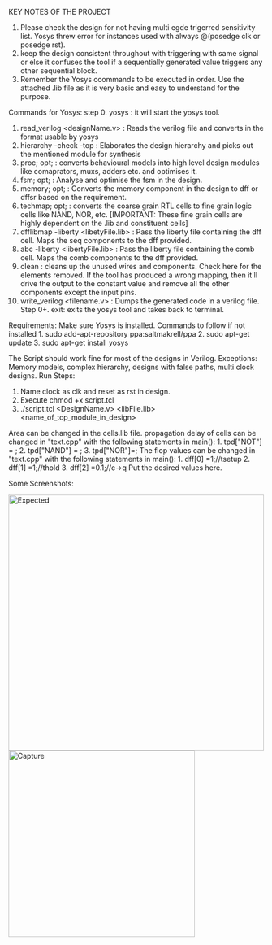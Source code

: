 KEY NOTES OF THE PROJECT


1. Please check the design for not having multi egde trigerred sensitivity list. Yosys threw error for instances used with always @(posedge clk or posedge rst).
2. keep the design consistent throughout with triggering with same signal or else it confuses the tool if a sequentially generated value triggers any other sequential block.
3. Remember the Yosys ccommands to be executed in order. Use the attached .lib file as it is very basic and easy to understand for the purpose.

Commands for Yosys: 
step 0.  yosys : it will start the yosys tool.
1. read_verilog <designName.v> : Reads the verilog file and converts in the format usable by yosys
2. hierarchy -check -top <moduleName> : Elaborates the design hierarchy and picks out the mentioned module for synthesis
3. proc; opt; : converts behavioural models into high level design modules like comaprators, muxs, adders etc. and optimises it.
4. fsm; opt; : Analyse and optimise the fsm in the design.
5. memory; opt; : Converts the memory component in the design to dff or dffsr based on the requirement.
6. techmap; opt; : converts the coarse grain RTL cells to fine grain logic cells like NAND, NOR, etc. [IMPORTANT: These fine grain cells are highly dependent on the .lib and constituent cells]
4. dfflibmap -liberty <libetyFile.lib> : Pass the liberty file containing the dff cell. Maps the seq components to the dff provided.
5. abc -liberty <libertyFile.lib> : Pass the liberty file containing the comb cell. Maps the comb components to the dff provided.
6. clean : cleans up the unused wires and components. Check here for the elements removed. If the tool has produced a wrong mapping, then it'll drive the output to the constant value and remove all the other components except the input pins.
7. write_verilog <filename.v> :  Dumps the generated code in a verilog file.
Step 0+. exit: exits the yosys tool and takes back to terminal.


Requirements:
Make sure Yosys is installed. 
Commands to follow if not installed
	1. sudo add-apt-repository ppa:saltmakrell/ppa
	2. sudo apt-get update 
	3. sudo apt-get install yosys
	
The Script should work fine for most of the designs in Verilog. Exceptions: Memory models, complex hierarchy, designs with false paths, multi clock designs.
Run Steps:

1. Name clock as clk and reset as rst in design.
2. Execute chmod +x script.tcl
3. ./script.tcl <DesignName.v> <libFile.lib> <name_of_top_module_in_design>

Area can be changed in the cells.lib file.
propagation delay of cells can be changed in "text.cpp" with the following statements in main():
	1. tpd["NOT"] = <Value>;
	2. tpd["NAND"] = <Value>;
	3. tpd["NOR"]=<Value>;
The flop values can be changed in "text.cpp" with the following statements in main():
	1. dff[0] =1;//tsetup
	2. dff[1] =1;//thold
	3. dff[2] =0.1;//c->q
Put the desired values here.


Some Screenshots:
  
  
  <img width="503" alt="Expected" src="https://user-images.githubusercontent.com/39923808/119357511-48269780-bcc5-11eb-9803-254c2e25f777.PNG">
  
  
<img width="367" alt="Capture" src="https://user-images.githubusercontent.com/39923808/119363966-0b11d380-bccc-11eb-9912-97b8b1a3f16d.PNG">


